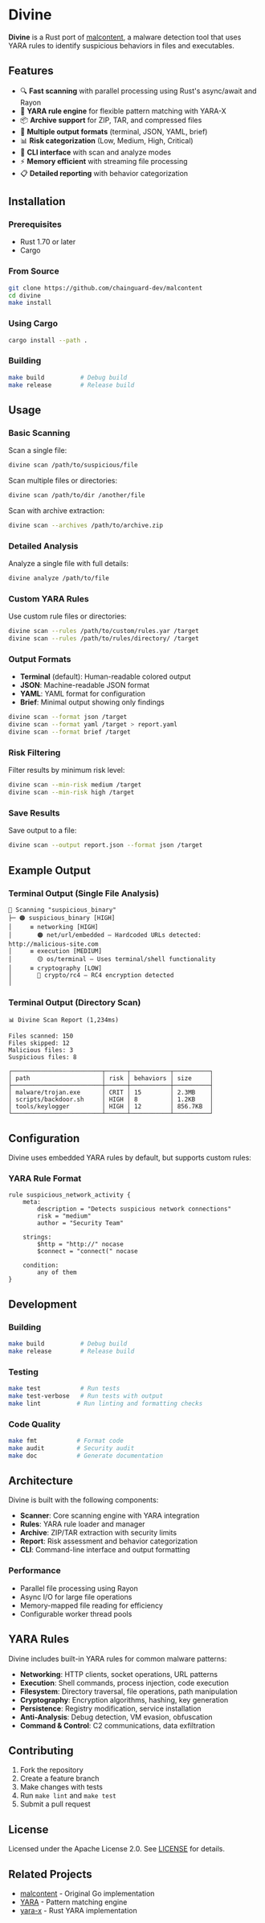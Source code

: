 # Divine

**Divine** is a Rust port of [malcontent](https://github.com/chainguard-dev/malcontent), a malware detection tool that uses YARA rules to identify suspicious behaviors in files and executables.

## Features

- 🔍 **Fast scanning** with parallel processing using Rust's async/await and Rayon
- 🎯 **YARA rule engine** for flexible pattern matching with YARA-X
- 📦 **Archive support** for ZIP, TAR, and compressed files
- 🎨 **Multiple output formats** (terminal, JSON, YAML, brief)
- 📊 **Risk categorization** (Low, Medium, High, Critical)
- 🔧 **CLI interface** with scan and analyze modes
- ⚡ **Memory efficient** with streaming file processing
- 📋 **Detailed reporting** with behavior categorization

## Installation

### Prerequisites

- Rust 1.70 or later
- Cargo

### From Source

```bash
git clone https://github.com/chainguard-dev/malcontent
cd divine
make install
```

### Using Cargo

```bash
cargo install --path .
```

### Building

```bash
make build          # Debug build
make release        # Release build
```

## Usage

### Basic Scanning

Scan a single file:
```bash
divine scan /path/to/suspicious/file
```

Scan multiple files or directories:
```bash
divine scan /path/to/dir /another/file
```

Scan with archive extraction:
```bash
divine scan --archives /path/to/archive.zip
```

### Detailed Analysis

Analyze a single file with full details:
```bash
divine analyze /path/to/file
```

### Custom YARA Rules

Use custom rule files or directories:
```bash
divine scan --rules /path/to/custom/rules.yar /target
divine scan --rules /path/to/rules/directory/ /target
```

### Output Formats

- **Terminal** (default): Human-readable colored output
- **JSON**: Machine-readable JSON format
- **YAML**: YAML format for configuration
- **Brief**: Minimal output showing only findings

```bash
divine scan --format json /target
divine scan --format yaml /target > report.yaml
divine scan --format brief /target
```

### Risk Filtering

Filter results by minimum risk level:
```bash
divine scan --min-risk medium /target
divine scan --min-risk high /target
```

### Save Results

Save output to a file:
```bash
divine scan --output report.json --format json /target
```

## Example Output

### Terminal Output (Single File Analysis)
```
🔎 Scanning "suspicious_binary"
├─ 🟠 suspicious_binary [HIGH]
│     ≡ networking [HIGH]
│       🟠 net/url/embedded — Hardcoded URLs detected: http://malicious-site.com
│     ≡ execution [MEDIUM] 
│       🟡 os/terminal — Uses terminal/shell functionality
│     ≡ cryptography [LOW]
│       🔵 crypto/rc4 — RC4 encryption detected
│
```

### Terminal Output (Directory Scan)
```
📊 Divine Scan Report (1,234ms)

Files scanned: 150
Files skipped: 12
Malicious files: 3
Suspicious files: 8

┌─────────────────────────┬──────┬───────────┬──────────┐
│ path                    │ risk │ behaviors │ size     │
├─────────────────────────┼──────┼───────────┼──────────┤
│ malware/trojan.exe      │ CRIT │ 15        │ 2.3MB    │
│ scripts/backdoor.sh     │ HIGH │ 8         │ 1.2KB    │
│ tools/keylogger         │ HIGH │ 12        │ 856.7KB  │
└─────────────────────────┴──────┴───────────┴──────────┘
```

## Configuration

Divine uses embedded YARA rules by default, but supports custom rules:

### YARA Rule Format
```yara
rule suspicious_network_activity {
    meta:
        description = "Detects suspicious network connections"
        risk = "medium"
        author = "Security Team"
        
    strings:
        $http = "http://" nocase
        $connect = "connect(" nocase
        
    condition:
        any of them
}
```

## Development

### Building

```bash
make build          # Debug build
make release        # Release build
```

### Testing

```bash
make test           # Run tests
make test-verbose   # Run tests with output
make lint          # Run linting and formatting checks
```

### Code Quality

```bash
make fmt           # Format code
make audit         # Security audit
make doc           # Generate documentation
```

## Architecture

Divine is built with the following components:

- **Scanner**: Core scanning engine with YARA integration
- **Rules**: YARA rule loader and manager
- **Archive**: ZIP/TAR extraction with security limits
- **Report**: Risk assessment and behavior categorization
- **CLI**: Command-line interface and output formatting

### Performance

- Parallel file processing using Rayon
- Async I/O for large file operations
- Memory-mapped file reading for efficiency
- Configurable worker thread pools

## YARA Rules

Divine includes built-in YARA rules for common malware patterns:

- **Networking**: HTTP clients, socket operations, URL patterns
- **Execution**: Shell commands, process injection, code execution
- **Filesystem**: Directory traversal, file operations, path manipulation
- **Cryptography**: Encryption algorithms, hashing, key generation
- **Persistence**: Registry modification, service installation
- **Anti-Analysis**: Debug detection, VM evasion, obfuscation
- **Command & Control**: C2 communications, data exfiltration

## Contributing

1. Fork the repository
2. Create a feature branch
3. Make changes with tests
4. Run `make lint` and `make test`
5. Submit a pull request

## License

Licensed under the Apache License 2.0. See [LICENSE](LICENSE) for details.

## Related Projects

- [malcontent](https://github.com/chainguard-dev/malcontent) - Original Go implementation
- [YARA](https://virustotal.github.io/yara/) - Pattern matching engine
- [yara-x](https://github.com/VirusTotal/yara-x) - Rust YARA implementation